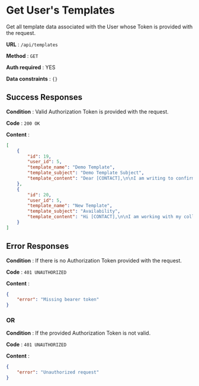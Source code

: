 # Get User's Templates

Get all template data associated with the User whose Token is provided with the request.

**URL** : `/api/templates`

**Method** : `GET`

**Auth required** : YES

**Data constraints** : `{}`

## Success Responses

**Condition** : Valid Authorization Token is provided with the request.

**Code** : `200 OK`

**Content** : 

```json
[
    {
        "id": 19,
        "user_id": 5,
        "template_name": "Demo Template",
        "template_subject": "Demo Template Subject",
        "template_content": "Dear [CONTACT],\n\nI am writing to confirm your participation in the new project on [PROJECT] that my colleague [PM] reached out about.\n\nThank you.\n\nBest,\nDemo"
    },
    {
        "id": 20,
        "user_id": 5,
        "template_name": "New Template",
        "template_subject": "Availability",
        "template_content": "Hi [CONTACT],\n\nI am working with my colleague [PM] to arrange the new project on [PROJECT]. Could you please let me know on your updated availability for this week?\n\nThank you.\n\nBest Regards,\nDemo"
    }
]
```

## Error Responses

**Condition** : If there is no Authorization Token provided with the request.

**Code** : `401 UNAUTHORIZED`

**Content** : 

```json
{
    "error": "Missing bearer token"
}
```
### OR

**Condition** : If the provided Authorization Token is not valid.

**Code** : `401 UNAUTHORIZED`

**Content** : 

```json
{
    "error": "Unauthorized request"
}
```
